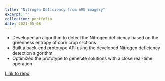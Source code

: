```yaml
---
title: "Nitrogen Deficiency from AUS imagery"
excerpt: ""
collection: portfolio
date: 2021-05-08
---
```

* Developed an algorithm to detect the Nitrogen deficiency based on the greenness entropy of corn crop sections
* Built a back-end prototype API using the developed Nitrogen deficiency detection algorithm
* Optimized the prototype to generate solutions with a close real-time operation

[Link to repo](https://github.com/bridgeag/shinyapps_dev/tree/main/Corn%20MidSeason%20N%20Tool)
